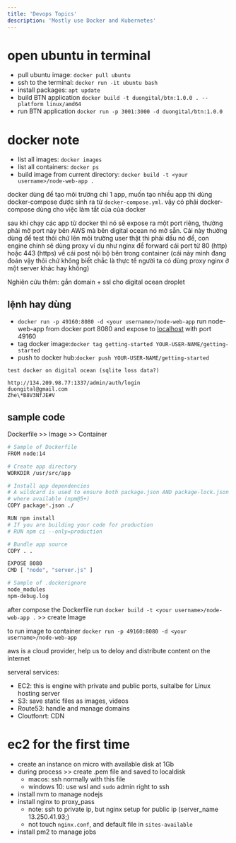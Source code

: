 ```yaml
---
title: 'Devops Topics'
description: 'Mostly use Docker and Kubernetes'
---
```


# open ubuntu in terminal

- pull ubuntu image: `docker pull ubuntu`
- ssh to the terminal: `docker run -it ubuntu bash`
- install packages: `apt update`
- build BTN application `docker build -t duongital/btn:1.0.0 . --platform linux/amd64`
- run BTN application `docker run -p 3001:3000 -d duongital/btn:1.0.0`

# docker note

- list all images: `docker images`
- list all containers: `docker ps`
- build image from current directory: `docker build -t <your username>/node-web-app .` 

docker dùng để tạo môi trường chỉ 1 app, muốn tạo nhiều app thì dùng docker-compose được sinh ra từ `docker-compose.yml`. vậy có phải docker-compose dùng cho việc làm tắt của của docker

sau khi chạy các app từ docker thì nó sẽ expose ra một port riêng, thường phải mở port này bên AWS mà bên digital ocean nó mở sẵn. Cái này thường dùng để test thôi chứ lên môi trường user thật thì phải dấu nó để, con engine chính sẽ dùng proxy ví dụ như nginx để forward cái port từ 80 (http) hoặc 443 (https) về cái post nội bộ bên trong container (cái này mình đang đoán vậy thôi chứ không biết chắc là thực tế người ta có dùng proxy nginx ở một server khác hay không)

Nghiên cứu thêm: gắn domain + ssl cho digital ocean droplet

## lệnh hay dùng 

- `docker run -p 49160:8080 -d <your username>/node-web-app` run node-web-app from docker port 8080 and expose to [localhost](http://localhost) with port 49160
- tag docker image:`docker tag getting-started YOUR-USER-NAME/getting-started`
- push to docker hub:`docker push YOUR-USER-NAME/getting-started`

```plaintext
test docker on digital ocean (sqlite loss data?)

http://134.209.98.77:1337/admin/auth/login  
duongital@gmail.com  
Zhe\*B8V3NfJE#V
```

## sample code

Dockerfile >> Image >> Container

```bash
# Sample of Dockerfile
FROM node:14

# Create app directory
WORKDIR /usr/src/app

# Install app dependencies
# A wildcard is used to ensure both package.json AND package-lock.json are copied
# where available (npm@5+)
COPY package*.json ./

RUN npm install
# If you are building your code for production
# RUN npm ci --only=production

# Bundle app source
COPY . .

EXPOSE 8080
CMD [ "node", "server.js" ]
```

```bash
# Sample of .dockerignore
node_modules
npm-debug.log
```

after compose the Dockerfile run `docker build -t <your username>/node-web-app .` >> create Image

to run image to container `docker run -p 49160:8080 -d <your username>/node-web-app`


aws is a cloud provider, help us to deloy and distribute content on the internet

serveral services:

- EC2: this is engine with private and public ports, suitalbe for Linux hosting server
- S3: save static files as images, videos
- Route53: handle and manage domains
- Cloutfonrt: CDN

# ec2 for the first time

- create an instance on micro with available disk at 1Gb
- during process >> create .pem file and saved to localdisk
    - macos: ssh normally with this file
    - windows 10: use wsl and `sudo` admin right to ssh 
- install nvm to manage nodejs
- install nginx to proxy_pass
    - note: ssh to private ip, but nginx setup for public ip (server_name 13.250.41.93;)
    - not touch `nginx.conf`, and default file in `sites-available`
- install pm2 to manage jobs


